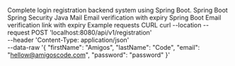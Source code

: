 Complete login registration backend system using Spring Boot.
Spring Boot
Spring Security
Java Mail
Email verification with expiry
Spring Boot
Email verification link with expiry
Example requests
CURL
curl --location --request POST 'localhost:8080/api/v1/registration' \
--header 'Content-Type: application/json' \
--data-raw '{
"firstName": "Amigos",
"lastName": "Code",
"email": "hellow@amigoscode.com",
"password": "password"
}'